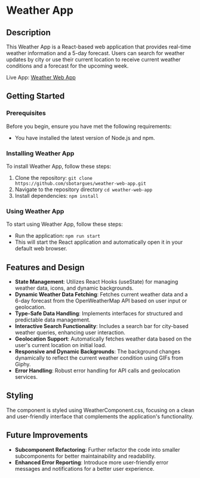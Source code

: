 # Weather App

## Description

This Weather App is a React-based web application that provides real-time weather information and a 5-day forecast. Users can search for weather updates by city or use their current location to receive current weather conditions and a forecast for the upcoming week.

Live App: [Weather Web App](https://weather-web-app-kappa.vercel.app/)

## Getting Started

### Prerequisites

Before you begin, ensure you have met the following requirements:

- You have installed the latest version of Node.js and npm.

### Installing Weather App

To install Weather App, follow these steps:

1. Clone the repository: `git clone https://github.com/sbotargues/weather-web-app.git`
2. Navigate to the repository directory `cd weather-web-app`
3. Install dependencies: `npm install`

### Using Weather App

To start using Weather App, follow these steps:

- Run the application: `npm run start`
- This will start the React application and automatically open it in your default web browser.

## Features and Design

- **State Management**: Utilizes React Hooks (useState) for managing weather data, icons, and dynamic backgrounds.
- **Dynamic Weather Data Fetching**: Fetches current weather data and a 6-day forecast from the OpenWeatherMap API based on user input or geolocation.
- **Type-Safe Data Handling**: Implements interfaces for structured and predictable data management.
- **Interactive Search Functionality**: Includes a search bar for city-based weather queries, enhancing user interaction.
- **Geolocation Support**: Automatically fetches weather data based on the user's current location on initial load.
- **Responsive and Dynamic Backgrounds**: The background changes dynamically to reflect the current weather condition using GIFs from Giphy.
- **Error Handling**: Robust error handling for API calls and geolocation services.

## Styling

The component is styled using WeatherComponent.css, focusing on a clean and user-friendly interface that complements the application's functionality.

## Future Improvements

- **Subcomponent Refactoring**: Further refactor the code into smaller subcomponents for better maintainability and readability.
- **Enhanced Error Reporting**: Introduce more user-friendly error messages and notifications for a better user experience.
